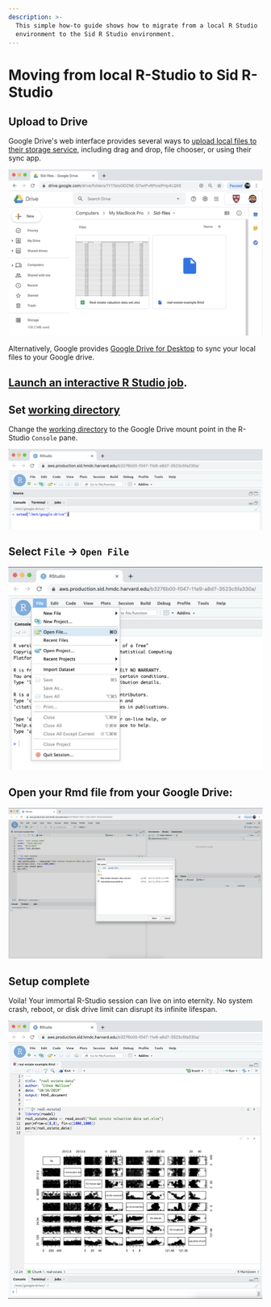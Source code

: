 ```yaml
---
description: >-
  This simple how-to guide shows how to migrate from a local R Studio
  environment to the Sid R Studio environment.
---
```


# Moving from local R-Studio to Sid R-Studio

## Upload to Drive 

Google Drive's web interface provides several ways to [upload local files to their storage service](https://support.google.com/drive/answer/2424368?co=GENIE.Platform%3DDesktop&hl=en), including drag and drop, file chooser, or using their sync app.

![Google Drive showing Rmd file and xlsx data file](.gitbook/assets/screen-shot-2019-10-16-at-3.00.40-pm%20%281%29.png)

Alternatively, Google provides [Google Drive for Desktop](https://www.google.com/drive/download/) to sync your local files to your Google drive.

## [Launch an interactive R Studio job](https://hmdc.gitbook.io/sid/#launch-an-interactive-application-from-the-dashboard).

## Set [working directory](https://www.rdocumentation.org/packages/base/versions/3.6.1/topics/getwd)

Change the [working directory](https://www.rdocumentation.org/packages/base/versions/3.6.1/topics/getwd) to the Google Drive mount point in the R-Studio `Console` pane.

![](.gitbook/assets/screen-shot-2019-10-16-at-3.26.20-pm.png)

## Select `File` -&gt; `Open File` 

![R Studio&apos;s \`File\` -&amp;gt; \`Open File\` menu](.gitbook/assets/screen-shot-2019-10-16-at-3.11.27-pm.png)

## Open your Rmd file from your Google Drive:

![R Studio file browser](.gitbook/assets/screen-shot-2019-10-16-at-3.27.01-pm.png)

## Setup complete

Voila!  Your immortal R-Studio session can live on into eternity.  No system crash, reboot, or disk drive limit can disrupt its infinite lifespan.

![](.gitbook/assets/screen-shot-2019-10-16-at-3.46.50-pm.png)

